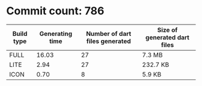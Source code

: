 # Commit count: 786
| Build type | Generating time | Number of dart files generated | Size of generated dart files |
|------------|-----------------|-------------------------------|------------------------------|
| FULL | 16.03 | 27 | 7.3 MB |
| LITE | 2.94 | 27 | 232.7 KB |
| ICON | 0.70 | 8 | 5.9 KB |
